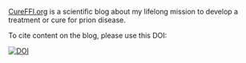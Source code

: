 [CureFFI.org](http://cureffi.org/about) is a scientific blog about my lifelong mission to develop a treatment or cure for prion disease.

To cite content on the blog, please use this DOI:

[![DOI](https://zenodo.org/badge/19657/ericminikel/cureffi.svg)](https://zenodo.org/badge/latestdoi/19657/ericminikel/cureffi)

